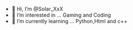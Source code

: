 - 👋 Hi, I’m @Solar_XxX
- 👀 I’m interested in ... Gaming and Coding
- 🌱 I’m currently learning ... Python,Html and c++
<!---
Blackstar0978/Blackstar0978 is a ✨ special ✨ repository because its `README.md` (this file) appears on your GitHub profile.
You can click the Preview link to take a look at your changes.
--->
